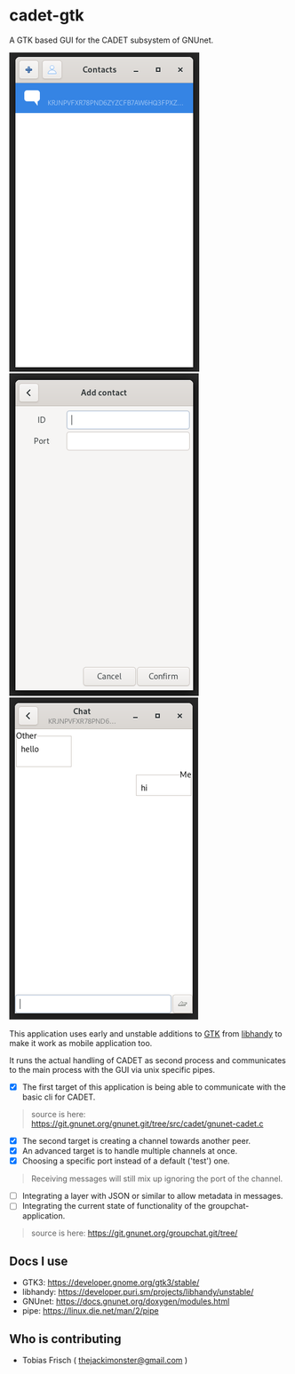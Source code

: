 # cadet-gtk

A GTK based GUI for the CADET subsystem of GNUnet.

![Example for contacts-list](examples/mobile_contacts.png "List of contacts")
![Example for adding a contact](examples/mobile_add_contact.png "Adding a contact")
![Example for chat](examples/mobile_chat.png "Chat between you and one contact")

This application uses early and unstable additions to [GTK](https://www.gtk.org/) 
from [libhandy](https://source.puri.sm/Librem5/libhandy) to make it work as mobile application too.

It runs the actual handling of CADET as second process and communicates to the main process with the GUI
via unix specific pipes.

* [x] The first target of this application is being able to communicate with the basic 
cli for CADET.
> source is here: https://git.gnunet.org/gnunet.git/tree/src/cadet/gnunet-cadet.c
* [x] The second target is creating a channel towards another peer.
* [x] An advanced target is to handle multiple channels at once.
* [x] Choosing a specific port instead of a default ('test') one.
> Receiving messages will still mix up ignoring the port of the channel.
* [ ] Integrating a layer with JSON or similar to allow metadata in messages.
* [ ] Integrating the current state of functionality of the groupchat-application.
> source is here: https://git.gnunet.org/groupchat.git/tree/

## Docs I use

 - GTK3: https://developer.gnome.org/gtk3/stable/
 - libhandy: https://developer.puri.sm/projects/libhandy/unstable/
 - GNUnet: https://docs.gnunet.org/doxygen/modules.html
 - pipe: https://linux.die.net/man/2/pipe

## Who is contributing

 - Tobias Frisch ( thejackimonster@gmail.com )

